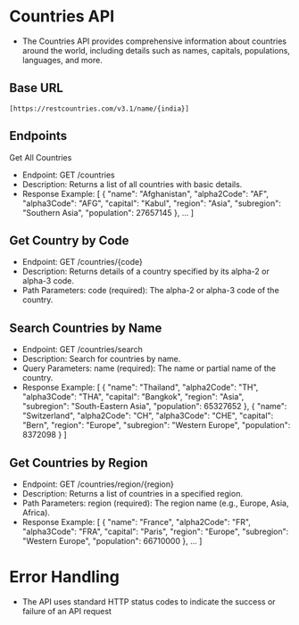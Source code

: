 # Countries API

- The Countries API provides comprehensive information about countries around the world, including details such as names, capitals, populations, languages, and more.

## Base URL

`[https://restcountries.com/v3.1/name/{india}]`

## Endpoints

Get All Countries

- Endpoint: GET /countries
- Description: Returns a list of all countries with basic details.
- Response Example:
  [
  {
  "name": "Afghanistan",
  "alpha2Code": "AF",
  "alpha3Code": "AFG",
  "capital": "Kabul",
  "region": "Asia",
  "subregion": "Southern Asia",
  "population": 27657145
  },
  ...
  ]

## Get Country by Code

- Endpoint: GET /countries/{code}
- Description: Returns details of a country specified by its alpha-2 or alpha-3 code.
- Path Parameters: code (required): The alpha-2 or alpha-3 code of the country.

## Search Countries by Name

- Endpoint: GET /countries/search
- Description: Search for countries by name.
- Query Parameters: name (required): The name or partial name of the country.
- Response Example:
  [
  {
  "name": "Thailand",
  "alpha2Code": "TH",
  "alpha3Code": "THA",
  "capital": "Bangkok",
  "region": "Asia",
  "subregion": "South-Eastern Asia",
  "population": 65327652
  },
  {
  "name": "Switzerland",
  "alpha2Code": "CH",
  "alpha3Code": "CHE",
  "capital": "Bern",
  "region": "Europe",
  "subregion": "Western Europe",
  "population": 8372098
  }
  ]

## Get Countries by Region

- Endpoint: GET /countries/region/{region}
- Description: Returns a list of countries in a specified region.
- Path Parameters: region (required): The region name (e.g., Europe, Asia, Africa).
- Response Example:
  [
  {
  "name": "France",
  "alpha2Code": "FR",
  "alpha3Code": "FRA",
  "capital": "Paris",
  "region": "Europe",
  "subregion": "Western Europe",
  "population": 66710000
  },
  ...
  ]

# Error Handling

- The API uses standard HTTP status codes to indicate the success or failure of an API request
